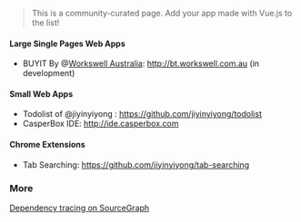 > This is a community-curated page. Add your app made with Vue.js to the list!

#### Large Single Pages Web Apps
* BUYIT By @[Workswell Australia](http://workswell.com.au): http://bt.workswell.com.au (in development)

#### Small Web Apps

* Todolist of @jiyinyiyong : https://github.com/jiyinyiyong/todolist
* CasperBox IDE: http://ide.casperbox.com 

#### Chrome Extensions

* Tab Searching: https://github.com/jiyinyiyong/tab-searching

### More

[Dependency tracing on SourceGraph](https://sourcegraph.com/github.com/yyx990803/vue/$network/dependents)